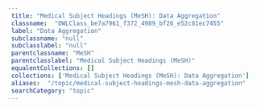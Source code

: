 ```yaml
--- 
 title: "Medical Subject Headings (MeSH): Data Aggregation" 
 classname:  "OWLClass_be7a7961_f372_4989_bf26_e52c81ec7455" 
 label: "Data Aggregation" 
 subclassname: "null" 
 subclasslabel: "null" 
 parentclassname: "MeSH" 
 parentclasslabel: "Medical Subject Headings (MeSH)" 
 equalentCollections: [] 
 collections: ['Medical Subject Headings (MeSH): Data Aggregation']
 aliases:  "/topic/medical-subject-headings-mesh-data-aggregation"  
 searchCategory: "topic" 
---
```

